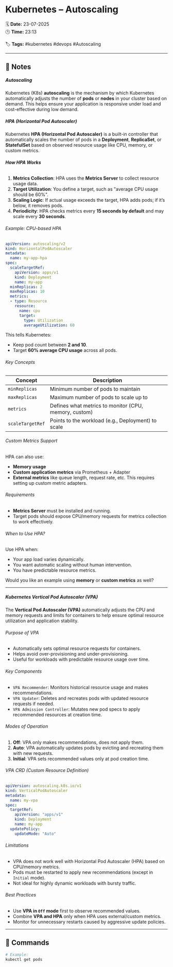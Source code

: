 # Kubernetes – Autoscaling

🗓️ **Date:** 23-07-2025  
🕒 **Time:** 23:13  

🏷️ **Tags:** #kubernetes #devops #Autoscaling  

---

## 📝 Notes

##### Autoscaling
Kubernetes (K8s) **autoscaling** is the mechanism by which Kubernetes automatically adjusts the number of **pods** or **nodes** in your cluster based on demand. This helps ensure your application is responsive under load and cost-effective during low demand.
##### HPA (Horizontal Pod Autoscaler)
Kubernetes **HPA (Horizontal Pod Autoscaler)** is a built-in controller that automatically scales the number of pods in a **Deployment**, **ReplicaSet**, or **StatefulSet** based on observed resource usage like CPU, memory, or custom metrics.

###### **How HPA Works**
1. **Metrics Collection**: HPA uses the **Metrics Server** to collect resource usage data.
2. **Target Utilization**: You define a target, such as "average CPU usage should be 60%".
3. **Scaling Logic**: If actual usage exceeds the target, HPA adds pods; if it’s below, it removes pods.
4. **Periodicity**: HPA checks metrics every **15 seconds by default** and may scale every **30 seconds**.
###### Example: CPU-based HPA
```yaml
apiVersion: autoscaling/v2
kind: HorizontalPodAutoscaler
metadata:
  name: my-app-hpa
spec:
  scaleTargetRef:
    apiVersion: apps/v1
    kind: Deployment
    name: my-app
  minReplicas: 2
  maxReplicas: 10
  metrics:
  - type: Resource
    resource:
      name: cpu
      target:
        type: Utilization
        averageUtilization: 60
```

This tells Kubernetes:
- Keep pod count between **2 and 10**.
- Target **60% average CPU usage** across all pods.

###### Key Concepts

|Concept|Description|
|---|---|
|`minReplicas`|Minimum number of pods to maintain|
|`maxReplicas`|Maximum number of pods to scale up to|
|`metrics`|Defines what metrics to monitor (CPU, memory, custom)|
|`scaleTargetRef`|Points to the workload (e.g., Deployment) to scale|

###### Custom Metrics Support
HPA can also use:
- **Memory usage**
- **Custom application metrics** via Prometheus + Adapter
- **External metrics** like queue length, request rate, etc.
This requires setting up custom metric adapters.

###### Requirements
- **Metrics Server** must be installed and running.
- Target pods should expose CPU/memory requests for metrics collection to work effectively.

###### When to Use HPA?
Use HPA when:
- Your app load varies dynamically.
- You want automatic scaling without human intervention.
- You have predictable resource metrics.

Would you like an example using **memory** or **custom metrics** as well?

---
##### Kubernetes Vertical Pod Autoscaler (VPA)

The **Vertical Pod Autoscaler (VPA)** automatically adjusts the CPU and memory requests and limits for containers to help ensure optimal resource utilization and application stability.

###### Purpose of VPA

- Automatically sets optimal resource requests for containers.
- Helps avoid over-provisioning and under-provisioning.
- Useful for workloads with predictable resource usage over time.

###### Key Components
- `VPA Recommender`: Monitors historical resource usage and makes recommendations.
- `VPA Updater`: Deletes and recreates pods with updated resource requests if needed.
- `VPA Admission Controller`: Mutates new pod specs to apply recommended resources at creation time.

###### Modes of Operation
1. **Off**: VPA only makes recommendations, does not apply them.
2. **Auto**: VPA automatically updates pods by evicting and recreating them with new requests.
3. **Initial**: VPA sets recommended values only at pod creation time.

###### VPA CRD (Custom Resource Definition)
```yaml
apiVersion: autoscaling.k8s.io/v1
kind: VerticalPodAutoscaler
metadata:
  name: my-vpa
spec:
  targetRef:
    apiVersion: "apps/v1"
    kind: Deployment
    name: my-app
  updatePolicy:
    updateMode: "Auto"
```

###### Limitations
- VPA does not work well with Horizontal Pod Autoscaler (HPA) based on CPU/memory metrics.
- Pods must be restarted to apply new recommendations (except in `Initial` mode).
- Not ideal for highly dynamic workloads with bursty traffic.

###### Best Practices
- Use **VPA in `Off` mode** first to observe recommended values. 
- Combine **VPA and HPA** only when HPA uses external/custom metrics.
- Monitor for unnecessary restarts caused by aggressive update policies.
---
## 🧾 Commands

```bash
# Example:
kubectl get pods
```
